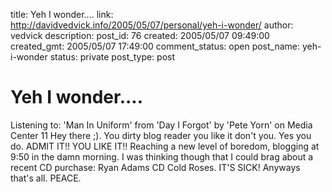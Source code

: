 title: Yeh I wonder....
link: http://davidvedvick.info/2005/05/07/personal/yeh-i-wonder/
author: vedvick
description: 
post_id: 76
created: 2005/05/07 09:49:00
created_gmt: 2005/05/07 17:49:00
comment_status: open
post_name: yeh-i-wonder
status: private
post_type: post

# Yeh I wonder....

Listening to: 'Man In Uniform' from 'Day I Forgot' by 'Pete Yorn' on Media Center 11 Hey there ;). You dirty blog reader you like it don't you. Yes you do. ADMIT IT!! YOU LIKE IT!! Reaching a new level of boredom, blogging at 9:50 in the damn morning. I was thinking though that I could brag about a recent CD purchase: Ryan Adams CD Cold Roses. IT'S SICK! Anyways that's all. PEACE.